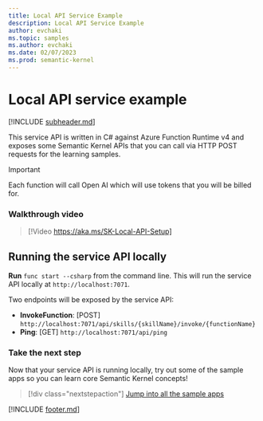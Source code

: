 ```yaml
---
title: Local API Service Example
description: Local API Service Example
author: evchaki
ms.topic: samples
ms.author: evchaki
ms.date: 02/07/2023
ms.prod: semantic-kernel
---
```

# Local API service example


[!INCLUDE [subheader.md](../includes/pat_medium.md)]

This service API is written in C# against Azure Function Runtime v4 and exposes some Semantic Kernel APIs that you can call via HTTP POST requests for the learning samples.

> [!IMPORTANT]
> Each function will call Open AI which will use tokens that you will be billed for. 

### Walkthrough video

>[!Video https://aka.ms/SK-Local-API-Setup]

## Running the service API locally

**Run** `func start --csharp` from the command line. This will run the service API locally at `http://localhost:7071`.

Two endpoints will be exposed by the service API:

-   **InvokeFunction**: [POST] `http://localhost:7071/api/skills/{skillName}/invoke/{functionName}`
-   **Ping**: [GET] `http://localhost:7071/api/ping`

### Take the next step

Now that your service API is running locally, try out some of the sample apps so you can learn core Semantic Kernel concepts!  

> [!div class="nextstepaction"]
> [Jump into all the sample apps](../samples/overview)

[!INCLUDE [footer.md](../includes/footer.md)]
